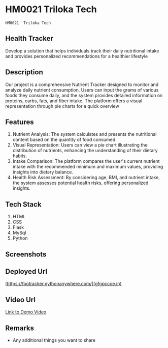 # HM0021 Triloka Tech
    HM0021  Triloka Tech
## Health Tracker
Develop a solution that helps individuals track their daily nutritional intake and provides personalized recommendations for a healthier lifestyle
## Description
Our project is a comprehensive Nutrient Tracker designed to monitor and analyze daily nutrient consumption. Users can input the grams of various foods they consume daily, and the system provides detailed information on proteins, carbs, fats, and fiber intake. The platform offers a visual representation through pie charts for a quick overview

## Features
1. Nutrient Analysis: The system calculates and presents the nutritional content based on the quantity of food consumed.
2. Visual Representation: Users can view a pie chart illustrating the distribution of nutrients, enhancing the understanding of their dietary habits.
3. Intake Comparison: The platform compares the user's current nutrient intake with the recommended minimum and maximum values, providing insights into dietary balance.
4. Health Risk Assessment: By considering age, BMI, and nutrient intake, the system assesses potential health risks, offering personalized insights.

## Tech Stack
1. HTML
2. CSS
3. Flask
4. MySql
5. Python

## Screenshots


## Deployed Url
[https://footracker.pythonanywhere.com/](gfgpccoe.in)

## Video Url
[Link to Demo Video](video_url)

## Remarks
- Any additional things you want to share

